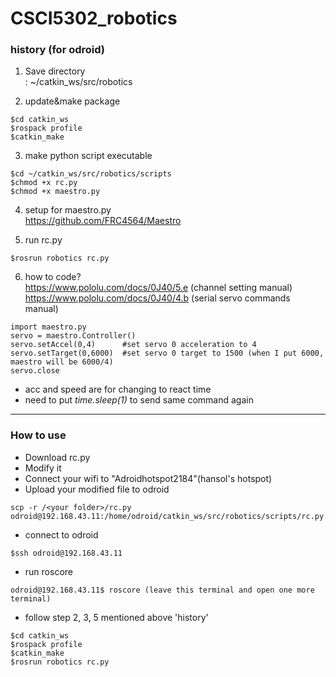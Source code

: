 # CSCI5302_robotics

### history (for odroid)

1. Save directory <br>
  : ~/catkin_ws/src/robotics

2. update&make package
```
$cd catkin_ws
$rospack profile
$catkin_make
```

3. make python script executable
```
$cd ~/catkin_ws/src/robotics/scripts
$chmod +x rc.py
$chmod +x maestro.py
```

4. setup for maestro.py <br>
  https://github.com/FRC4564/Maestro
  
5. run rc.py
```
$rosrun robotics rc.py
```

6. how to code? <br>
  https://www.pololu.com/docs/0J40/5.e (channel setting manual)<br>
  https://www.pololu.com/docs/0J40/4.b (serial servo commands manual)

```
import maestro.py
servo = maestro.Controller()
servo.setAccel(0,4)      #set servo 0 acceleration to 4
servo.setTarget(0,6000)  #set servo 0 target to 1500 (when I put 6000, maestro will be 6000/4)
servo.close
```
- acc and speed are for changing to react time
- need to put *time.sleep(1)* to send same command again

---

### How to use

- Download rc.py<br>
- Modify it<br>
- Connect your wifi to "Adroidhotspot2184"(hansol's hotspot)<br>
- Upload your modified file to odroid
```
scp -r /<your folder>/rc.py odroid@192.168.43.11:/home/odroid/catkin_ws/src/robotics/scripts/rc.py
```
- connect to odroid
```
$ssh odroid@192.168.43.11
```
- run roscore
```
odroid@192.168.43.11$ roscore (leave this terminal and open one more terminal)
```
- follow step 2, 3, 5 mentioned above 'history'<br>
```
$cd catkin_ws
$rospack profile
$catkin_make
$rosrun robotics rc.py
```
